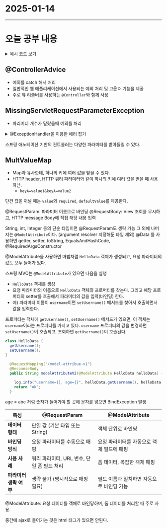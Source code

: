 # 2025-01-14
---

# 오늘 공부 내용

<details>
  <summary>예시 코드 보기</summary>

  ```java
  //여기에 코드를 작성

   ```

</details>

## @ControllerAdvice
- 예외를 catch 해서 처리
- 일반적인 웹 애플리케이션에서 사용되는 예외 처리 및 고옽ㅇ 기능을 제공 
- 주로 뷰 리졸버를 사용하는 `@Controller`와 함께 사용

## MissingServletRequestParameterException
- 파리머터 개수가 달랐을때 예외를 처리 


<details>
  <summary>@ExceptionHandler을 이용한 에러 잡기</summary>

  ```java
package com.sp.app.exception;

import lombok.extern.slf4j.Slf4j;
import org.springframework.http.HttpStatus;
import org.springframework.web.bind.MissingServletRequestParameterException;
import org.springframework.web.bind.annotation.*;
import org.springframework.web.servlet.ModelAndView;

@Slf4j
@ControllerAdvice
public class GlobalExceptionHandler {

  @ExceptionHandler(MissingServletRequestParameterException.class)
  @ResponseStatus(HttpStatus.BAD_REQUEST) // 4090
  public ModelAndView handlerMissingParam(MissingServletRequestParameterException ex) {
    ModelAndView mv = new ModelAndView("error/error2");

    String title = "잘못된 요청입니다.";
    String msg = "죄송합니다.<br> <strong> 400 - 요청을 처리할 수 없습니다. </strong>";

    mv.addObject("title", title);
    mv.addObject("message", msg);

    log.info("BAD request - {}", ex);
    return mv;
  }
}

   ```

</details>

스프링 애노테이션 기반의 컨트롤러는 다양한 파라미터를 받아들일 수 있다.

## MultValueMap
- Map과 유사한데, 하나의 키에 여러 값을 받을 수 있다.
- HTTP header, HTTP 쿼리 파라미터와 같이 하나의 키에 여러 값을 받을 때 사용하낟.
  - `keyA=value1&keyA=value2`

단건 값을 꺼낼 때는 `value`와 `required`, `defaultValue`를 제공한다.

@RequestParam: 파라미터 이름으로 바인딩
@RequestBody: View 조회를 무시하고, HTTP message Body에 직접 해당 내용 입력 

String, int, Integer 등의 단순 타입이면 @RequestParam도 생략 가능
그 외에 나머지는 `@ModelAttribute`이다.
(argument resolver 지정해둔 타입 제외)
@Data 를 사용하면
getter, setter, toString, EqualsAndHashCode, @RequiredArgsConstructor

@ModelAttribute을 사용하면 마법처럼 `HelloData` 객체가 생성되고,
요청 파라미터의 값도 모두 들어가 있다.

스프링 MVC는 `@ModelAttribute`가 있으면 다음을 실행
- `HelloData` 객체를 생성
- 요청 파라미터의 이름으로 `HelloData` 객체의 프로퍼티를 찾는다. 그리고 해당 프로퍼티의 setter를 호출해서 파라미터의 값을 입력(바인딩) 한다.
- 예) 파라미터 이름이 `username`이면 `setUsername()` 메서드를 찾아서 호출하면서 값을 입력한다. 

프로퍼티는
객체에 `getUsername()`, `setUsername()` 메서드가 있으면, 이 객체는 `username`이라는 프로퍼티를 가지고 있다.
`username` 프로퍼티의 값을 변경하면 `setUsername()`이 호출되고, 조회하면 `getUsername()`이 호출된다.
```java
class HelloData {
  getUsername();
  setUsername();
}
```
```java
  @RequestMapping("/model-attribue-v1")
  @ResponseBody
  public String modelAttributeV2(@ModelAttribute HelloData helloData) {
    
    log.info("username={}, age={}", helloData.getUsername(), helloData.getAge());
    return "ok";
  }
```

age = abc 처럼 숫자가 들어가야 할 곳에 문자를 넣으면 BindException 발생


| **특성**            | **@RequestParam**                           | **@ModelAttribute**                     |
|---------------------|---------------------------------------------|------------------------------------------|
| **데이터 형태**      | 단일 값 (기본 타입 또는 String)             | 객체 단위로 바인딩                       |
| **바인딩 방식**      | 요청 파라미터를 수동으로 매핑               | 요청 파라미터를 자동으로 객체 필드에 매핑 |
| **사용 사례**        | 쿼리 파라미터, URL 변수, 단일 폼 필드 처리  | 폼 데이터, 복잡한 객체 매핑              |
| **파라미터 생략 여부** | 생략 불가 (명시적으로 매핑 필요)            | 필드 이름과 일치하면 자동으로 바인딩 가능 |

@ModelAttribute: 요청 데이터를 객체로 바인당하며, 폼 데이터를 처리할 때 주로 사용.

중간에 ajax로 들어가는 것은 html 태그가 있으면 안된다. 


